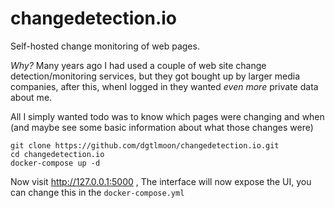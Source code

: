 #  changedetection.io

Self-hosted change monitoring of web pages.

_Why?_ Many years ago I had used a couple of web site change detection/monitoring services, 
but they got bought up by larger media companies, after this, whenI logged in they
wanted _even more_ private data about me.

All I simply wanted todo was to know which pages were changing and when (and maybe see
some basic information about what those changes were)

```
git clone https://github.com/dgtlmoon/changedetection.io.git
cd changedetection.io
docker-compose up -d

```  

Now visit http://127.0.0.1:5000 , The interface will now expose the UI, you can change this in the `docker-compose.yml`

